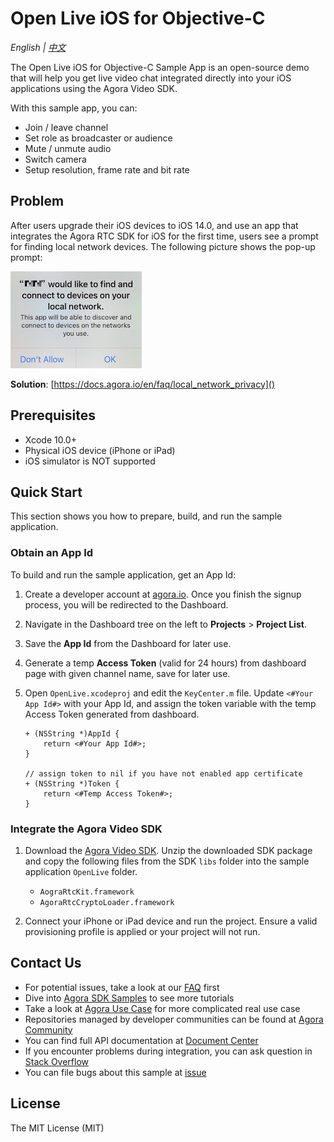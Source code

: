 # Open Live iOS for Objective-C

*English | [中文](README.zh.md)*

The Open Live iOS for Objective-C Sample App is an open-source demo that will help you get live video chat integrated directly into your iOS applications using the Agora Video SDK.

With this sample app, you can:

- Join / leave channel
- Set role as broadcaster or audience
- Mute / unmute audio
- Switch camera
- Setup resolution, frame rate and bit rate

## Problem
After users upgrade their iOS devices to iOS 14.0, and use an app that integrates the Agora RTC SDK for iOS for the first time, users see a prompt for finding local network devices. The following picture shows the pop-up prompt:

![](../pictures/ios_14_privacy.png)

**Solution**: [https://docs.agora.io/en/faq/local_network_privacy]()

## Prerequisites

- Xcode 10.0+
- Physical iOS device (iPhone or iPad)
- iOS simulator is NOT supported

## Quick Start

This section shows you how to prepare, build, and run the sample application.

### Obtain an App Id

To build and run the sample application, get an App Id:

1. Create a developer account at [agora.io](https://dashboard.agora.io/signin/). Once you finish the signup process, you will be redirected to the Dashboard.
2. Navigate in the Dashboard tree on the left to **Projects** > **Project List**.
3. Save the **App Id** from the Dashboard for later use.
4. Generate a temp **Access Token** (valid for 24 hours) from dashboard page with given channel name, save for later use.

5. Open `OpenLive.xcodeproj` and edit the `KeyCenter.m` file. Update `<#Your App Id#>` with your App Id, and assign the token variable with the temp Access Token generated from dashboard.

    ```
    + (NSString *)AppId {
        return <#Your App Id#>;
    }

    // assign token to nil if you have not enabled app certificate
    + (NSString *)Token {
        return <#Temp Access Token#>;
    }
    ```

### Integrate the Agora Video SDK

1. Download the [Agora Video SDK](https://www.agora.io/en/download/). Unzip the downloaded SDK package and copy the following files from the SDK `libs` folder into the sample application `OpenLive` folder.
    - `AograRtcKit.framework`
    - `AgoraRtcCryptoLoader.framework`
  
2. Connect your iPhone or iPad device and run the project. Ensure a valid provisioning profile is applied or your project will not run.

## Contact Us

- For potential issues, take a look at our [FAQ](https://docs.agora.io/en/faq) first
- Dive into [Agora SDK Samples](https://github.com/AgoraIO) to see more tutorials
- Take a look at [Agora Use Case](https://github.com/AgoraIO-usecase) for more complicated real use case
- Repositories managed by developer communities can be found at [Agora Community](https://github.com/AgoraIO-Community)
- You can find full API documentation at [Document Center](https://docs.agora.io/en/)
- If you encounter problems during integration, you can ask question in [Stack Overflow](https://stackoverflow.com/questions/tagged/agora.io)
- You can file bugs about this sample at [issue](https://github.com/AgoraIO/Basic-Video-Broadcasting/issues)

## License

The MIT License (MIT)
